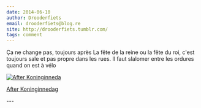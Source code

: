 ```yaml
---
date: 2014-06-10
author: Drooderfiets
email: drooderfiets@blog.re
site: http://drooderfiets.tumblr.com/
tags: comment
---
```


<p>Ça ne change pas, toujours après La fête de la reine ou la fête du roi, c'est toujours sale et pas propre dans les rues. Il faut slalomer entre les ordures quand on est à vélo</p>
<p><a href="http://drooderfiets.tumblr.com/post/105759249/rubish-koninginnedag"><img title="After Koninginneda" alt="After Koninginneda" src="http://farm4.static.flickr.com/3349/3516034400_4970940a28.jpg?v=0" /></a></p>
<p><a href="http://drooderfiets.tumblr.com/post/105759249/rubish-koninginnedag">After Koninginnedag</a></p>
---